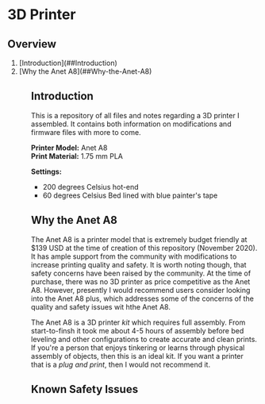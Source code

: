# 3D Printer

## Overview

<ol>
    <li>[Introduction](##Introduction)
    <li>[Why the Anet A8](##Why-the-Anet-A8)
<ol>

## Introduction
This is a repository of all files and notes regarding a 3D printer I assembled.
It contains both information on modifications and firmware files with more to 
come.

**Printer Model:** Anet A8 \
**Print Material:** 1.75 mm PLA

**Settings:** 
<ul>
    <li>200 degrees Celsius hot-end
    <li>60 degrees Celsius Bed lined with 
    blue painter's tape
</ul>

## Why the Anet A8

The Anet A8 is a printer model that is extremely budget friendly at $139 USD at 
the time of creation of this repository (November 2020). It has ample support 
from the community with modifications to increase printing quality and safety. 
It is worth noting though, that safety concerns have been raised by the 
community. At the time of purchase, there was no 3D printer as price 
competitive as the Anet A8. However, presently I would recommend users consider 
looking into the Anet A8 plus, which addresses some of the concerns of the 
quality and safety issues wit hthe Anet A8.

The Anet A8 is a 3D printer *kit* which requires full assembly. From 
start-to-finsh it took me about 4-5 hours of assembly before bed leveling and 
other configurations to create accurate and clean prints. If you're a person 
that enjoys tinkering or learns through physical assembly of objects, then this 
is an ideal kit. If you want a printer that is a *plug and print*, then I would 
not recommend it.

## Known Safety Issues

